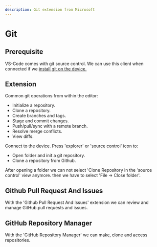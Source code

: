 ```yaml
---
description: Git extension from Microsoft
---
```


# Git

## Prerequisite&#x20;

VS-Code comes with git source control. We can use this client when connected if we [install git on the device.](https://github.com/WAGO/git-armv7)&#x20;

## Extension

Common git operations from within the editor:

* Initialize a repository.
* Clone a repository.
* Create branches and tags.
* Stage and commit changes.
* Push/pull/sync with a remote branch.
* Resolve merge conflicts.
* View diffs.

Connect to the device. Press 'explorer' or 'source control' icon to:

* Open folder and init a git repository.
* Clone a repository from Github.

After opening a folder we can not select 'Clone Repository in the 'source control' view anymore. then we have to select 'File -> Close folder'.&#x20;

## Github Pull Request And Issues

With the 'Github Pull Request And Issues' extension we can review and manage GitHub pull requests and issues.&#x20;

## GitHub Repository Manager

With the 'GitHub Repository Manager' we can make, clone and access repositories.

##











